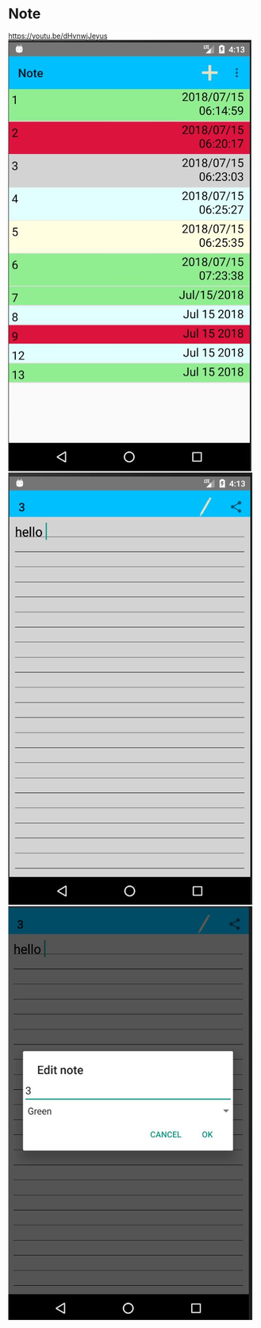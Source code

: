 # Note
https://youtu.be/dHvnwjJeyus
![alt text](https://github.com/PanVova/Note/blob/master/first.JPG)
![alt text](https://github.com/PanVova/Note/blob/master/second.JPG)
![alt text](https://github.com/PanVova/Note/blob/master/third.JPG)
